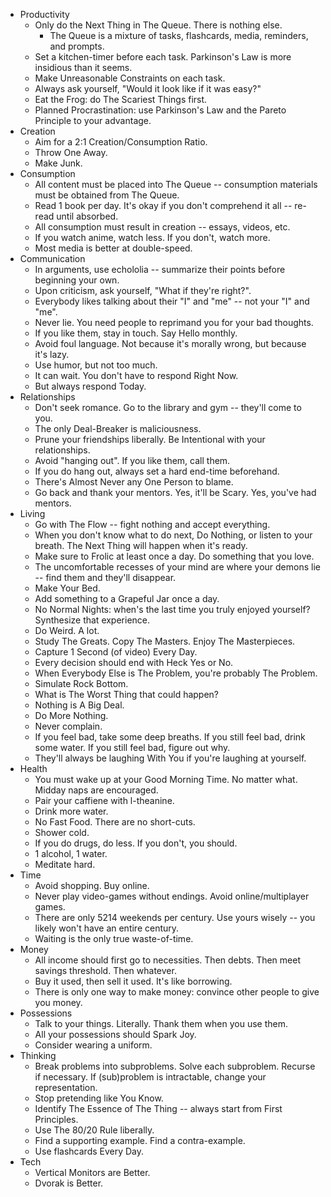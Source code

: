<!-- TODO: Create linked essays for all/most of these points. -->

<!--
https://news.ycombinator.com/item?id=25518730
-->

- Productivity
  - Only do the Next Thing in The Queue. There is nothing else.
    - The Queue is a mixture of tasks, flashcards, media, reminders, and prompts.
  - Set a kitchen-timer before each task. Parkinson's Law is more insidious than it seems.
  - Make Unreasonable Constraints on each task.
  - Always ask yourself, "Would it look like if it was easy?"
  - Eat the Frog: do The Scariest Things first.
  - Planned Procrastination: use Parkinson's Law and the Pareto Principle to your advantage.
- Creation
  - Aim for a 2:1 Creation/Consumption Ratio.
  - Throw One Away.
  - Make Junk.
- Consumption
  - All content must be placed into The Queue -- consumption materials must be obtained from The Queue.
  - Read 1 book per day. It's okay if you don't comprehend it all -- re-read until absorbed.
  - All consumption must result in creation -- essays, videos, etc.
  - If you watch anime, watch less. If you don't, watch more.
  - Most media is better at double-speed.
- Communication
  - In arguments, use echololia -- summarize their points before beginning your own.
  - Upon criticism, ask yourself, "What if they're right?".
  - Everybody likes talking about their "I" and "me" -- not your "I" and "me".
  - Never lie. You need people to reprimand you for your bad thoughts.
  - If you like them, stay in touch. Say Hello monthly.
  - Avoid foul language. Not because it's morally wrong, but because it's lazy.
  - Use humor, but not too much.
  - It can wait. You don't have to respond Right Now.
  - But always respond Today.
- Relationships
  - Don't seek romance. Go to the library and gym -- they'll come to you.
  - The only Deal-Breaker is maliciousness.
  - Prune your friendships liberally. Be Intentional with your relationships.
  - Avoid "hanging out". If you like them, call them.
  - If you do hang out, always set a hard end-time beforehand.
  - There's Almost Never any One Person to blame.
  - Go back and thank your mentors. Yes, it'll be Scary. Yes, you've had mentors.
- Living
  - Go with The Flow -- fight nothing and accept everything.
  - When you don't know what to do next, Do Nothing, or listen to your breath. The Next Thing will happen when it's ready.
  - Make sure to Frolic at least once a day. Do something that you love.
  - The uncomfortable recesses of your mind are where your demons lie -- find them and they'll disappear.
  - Make Your Bed.
  - Add something to a Grapeful Jar once a day.
  - No Normal Nights: when's the last time you truly enjoyed yourself? Synthesize that experience.
  - Do Weird. A lot.
  - Study The Greats. Copy The Masters. Enjoy The Masterpieces.
  - Capture 1 Second (of video) Every Day.
  - Every decision should end with Heck Yes or No.
  - When Everybody Else is The Problem, you're probably The Problem.
  - Simulate Rock Bottom.
  - What is The Worst Thing that could happen?
  - Nothing is A Big Deal.
  - Do More Nothing.
  - Never complain.
  - If you feel bad, take some deep breaths. If you still feel bad, drink some water. If you still feel bad, figure out why.
  - They'll always be laughing With You if you're laughing at yourself.
- Health
  - You must wake up at your Good Morning Time. No matter what. Midday naps are encouraged.
  - Pair your caffiene with l-theanine.
  - Drink more water.
  - No Fast Food. There are no short-cuts.
  - Shower cold.
  - If you do drugs, do less. If you don't, you should.
  - 1 alcohol, 1 water.
  - Meditate hard.
- Time
  - Avoid shopping. Buy online.
  - Never play video-games without endings. Avoid online/multiplayer games.
  - There are only 5214 weekends per century. Use yours wisely -- you likely won't have an entire century.
  - Waiting is the only true waste-of-time.
- Money
  - All income should first go to necessities. Then debts. Then meet savings threshold. Then whatever.
  - Buy it used, then sell it used. It's like borrowing.
  - There is only one way to make money: convince other people to give you money.
- Possessions
  - Talk to your things. Literally. Thank them when you use them.
  - All your possessions should Spark Joy.
  - Consider wearing a uniform.
- Thinking
  - Break problems into subproblems. Solve each subproblem. Recurse if necessary. If (sub)problem is intractable, change your representation.
  - Stop pretending like You Know.
  - Identify The Essence of The Thing -- always start from First Principles.
  - Use The 80/20 Rule liberally.
  - Find a supporting example. Find a contra-example.
  - Use flashcards Every Day.
- Tech
  - Vertical Monitors are Better.
  - Dvorak is Better.
